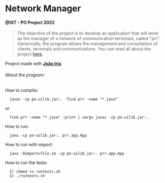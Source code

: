 # Network Manager
#### @IST - PO Project 2022

> The objective of the project is to develop an application that will work as the manager of a network of communication terminals, called "prr". Generically, the program allows the management and consultation of clients, terminals and communications. You can read all about the project [here](https://github.com/joaoafs/NetworkManager/blob/main/document.pdf).

Project made with **[João Iria](https://github.com/JoaoIria)**.



###### About the program:

How to compile: 

```
  javac -cp po-uilib.jar:. `find prr -name "*.java"`
```

or

```
  find prr -name "*.java" -print | xargs javac -cp po-uilib.jar:.
```

How to run:


```
  java -cp po-uilib.jar:. prr.app.App
```

How to run with import: 

```
  java -Dimport=file.im -cp po-uilib.jar:. prr.app.App
```

How to run the tests: 

```
  1) chmod +x runtests.sh
  2) ./runtests.sh
```
